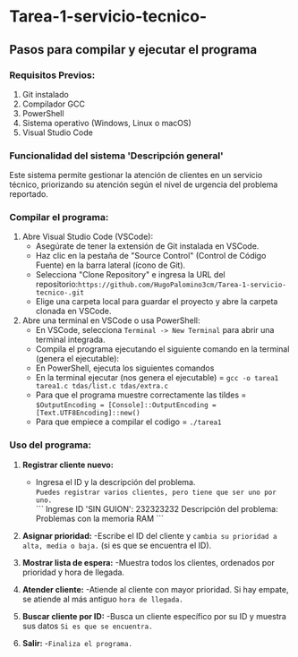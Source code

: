 # Tarea-1-servicio-tecnico-
## Pasos para compilar y ejecutar el programa

### Requisitos Previos:
1) Git instalado
2) Compilador GCC
3) PowerShell
4) Sistema operativo (Windows, Linux o macOS)
5) Visual Studio Code

### Funcionalidad del sistema 'Descripción general'

Este sistema permite gestionar la atención de clientes en un servicio técnico, priorizando su atención según el nivel de urgencia del problema reportado.

### Compilar el programa:

1) Abre Visual Studio Code (VSCode):
   - Asegúrate de tener la extensión de Git instalada en VSCode.
   - Haz clic en la pestaña de "Source Control" (Control de Código Fuente) en la barra lateral (ícono de Git).
   - Selecciona "Clone Repository" e ingresa la URL del repositorio:`https://github.com/HugoPalomino3cm/Tarea-1-servicio-tecnico-.git`
   - Elige una carpeta local para guardar el proyecto y abre la carpeta clonada en VSCode.
2) Abre una terminal en VSCode o usa PowerShell:
   - En VSCode, selecciona `Terminal -> New Terminal` para abrir una terminal integrada.
   - Compila el programa ejecutando el siguiente comando en la terminal (genera el ejecutable):
   - En PowerShell, ejecuta los siguientes comandos
   - En la terminal ejecutar (nos genera el ejecutable) = `gcc -o tarea1 tarea1.c tdas/list.c tdas/extra.c`
   - Para que el programa muestre correctamente las tildes = `$OutputEncoding = [Console]::OutputEncoding = [Text.UTF8Encoding]::new()`
   - Para que empiece a compilar el codigo = `./tarea1`


### Uso del programa:


1) **Registrar cliente nuevo:**
   - Ingresa el ID y la descripción del problema.  
   `Puedes registrar varios clientes, pero tiene que ser uno por uno.`  
   \`\`\`
   Ingrese ID 'SIN GUION': 232323232
   Descripción del problema: Problemas con la memoria RAM
   \`\`\`

3) **Asignar prioridad:**
   -Escribe el ID del cliente y `cambia su prioridad a alta, media o baja.` (si es que se encuentra el ID).

4) **Mostrar lista de espera:**
   -Muestra todos los clientes, ordenados por prioridad y hora de llegada.
   
5) **Atender cliente:**
   -Atiende al cliente con mayor prioridad. Si hay empate, se atiende al más antiguo `hora de llegada.`

6) **Buscar cliente por ID:**
   -Busca un cliente específico por su ID y muestra sus datos `Si es que se encuentra.`

7) **Salir:**
   -`Finaliza el programa.`
